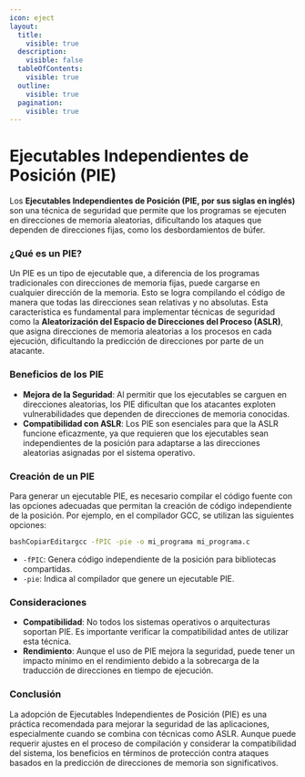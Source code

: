 ```yaml
---
icon: eject
layout:
  title:
    visible: true
  description:
    visible: false
  tableOfContents:
    visible: true
  outline:
    visible: true
  pagination:
    visible: true
---
```


# Ejecutables Independientes de Posición (PIE)

Los **Ejecutables Independientes de Posición (PIE, por sus siglas en inglés)** son una técnica de seguridad que permite que los programas se ejecuten en direcciones de memoria aleatorias, dificultando los ataques que dependen de direcciones fijas, como los desbordamientos de búfer.

### ¿Qué es un PIE?

Un PIE es un tipo de ejecutable que, a diferencia de los programas tradicionales con direcciones de memoria fijas, puede cargarse en cualquier dirección de la memoria. Esto se logra compilando el código de manera que todas las direcciones sean relativas y no absolutas. Esta característica es fundamental para implementar técnicas de seguridad como la **Aleatorización del Espacio de Direcciones del Proceso (ASLR)**, que asigna direcciones de memoria aleatorias a los procesos en cada ejecución, dificultando la predicción de direcciones por parte de un atacante.

### Beneficios de los PIE

* **Mejora de la Seguridad**: Al permitir que los ejecutables se carguen en direcciones aleatorias, los PIE dificultan que los atacantes exploten vulnerabilidades que dependen de direcciones de memoria conocidas.
* **Compatibilidad con ASLR**: Los PIE son esenciales para que la ASLR funcione eficazmente, ya que requieren que los ejecutables sean independientes de la posición para adaptarse a las direcciones aleatorias asignadas por el sistema operativo.

### Creación de un PIE

Para generar un ejecutable PIE, es necesario compilar el código fuente con las opciones adecuadas que permitan la creación de código independiente de la posición. Por ejemplo, en el compilador GCC, se utilizan las siguientes opciones:

```bash
bashCopiarEditargcc -fPIC -pie -o mi_programa mi_programa.c
```

* `-fPIC`: Genera código independiente de la posición para bibliotecas compartidas.
* `-pie`: Indica al compilador que genere un ejecutable PIE.

### Consideraciones

* **Compatibilidad**: No todos los sistemas operativos o arquitecturas soportan PIE. Es importante verificar la compatibilidad antes de utilizar esta técnica.
* **Rendimiento**: Aunque el uso de PIE mejora la seguridad, puede tener un impacto mínimo en el rendimiento debido a la sobrecarga de la traducción de direcciones en tiempo de ejecución.

### Conclusión

La adopción de Ejecutables Independientes de Posición (PIE) es una práctica recomendada para mejorar la seguridad de las aplicaciones, especialmente cuando se combina con técnicas como ASLR. Aunque puede requerir ajustes en el proceso de compilación y considerar la compatibilidad del sistema, los beneficios en términos de protección contra ataques basados en la predicción de direcciones de memoria son significativos.
